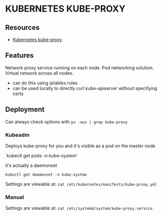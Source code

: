 
# KUBERNETES KUBE-PROXY

## Resources

- [Kubernetes kube-proxy](https://kubernetes.io/docs/reference/command-line-tools-reference/kube-proxy/)

## Features
Network proxy service running on each node. Pod networking solution.
Virtual network across all nodes.

- can do this using iptables rules
- can be used locally to directly curl kube-apiserver without specifying certs

## Deployment

Can always check options with `ps -aux | grep kube-proxy`

### Kubeadm
Deploys kube-proxy for you and it's visible as a pod on the master node

`kubectl get pods -n kube-system'

it's actually a daemonset

`kubectl get daemonset -n kube-system`

Settings are viewable at:
`cat /etc/kubernetes/manifests/kube-proxy.yml`

### Manual

Settings are viewable at:
`cat /etc/systemd/system/kube-proxy.service`
